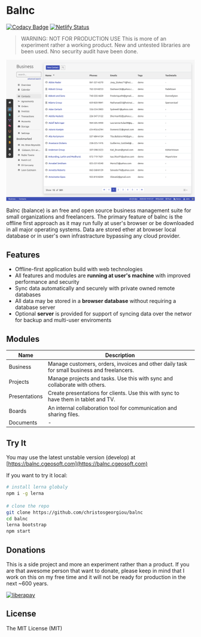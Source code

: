 # Balnc

[![Codacy Badge](https://api.codacy.com/project/badge/Grade/79c2730e3816489d9a9b10f506cc3ac5)](https://www.codacy.com/manual/xris-georgiou/balnc?utm_source=github.com&amp;utm_medium=referral&amp;utm_content=ChristosGeorgiou/balnc&amp;utm_campaign=Badge_Grade) [![Netlify Status](https://api.netlify.com/api/v1/badges/085594e9-5f2e-4a4c-9dd4-148c0e889869/deploy-status)](https://app.netlify.com/sites/balnc/deploys)

> WARNING: NOT FOR PRODUCTION USE
> This is more of an experiment rather a working product. New and untested libraries are been used. Nno security audit have been done. 

![screenshot](./docs/assets/screenshot.png)

Balnc (balance) is an free and open source business management suite for small organizations and freelancers.
The primary feature of balnc is the offline first approach as it may run fully at user's browser or be downloaded in all major operating systems.
Data are stored ether at browser local database or in user's own infrastracture bypassing any cloud provider.

## Features

- Offline-first application build with web technologies
- All features and modules are **running at user's machine** with improved performance and security
- Sync data automatically and securely with private owned remote databases
- All data may be stored in a **browser database** without requiring a database server
- Optional **server** is provided for support of syncing data over the networ for backup and multi-user enviroments

## Modules

| Name          | Description                                                                                 |
| ------------- | ------------------------------------------------------------------------------------------- |
| Business      | Manage customers, orders, invoices and other daily task for small business and freelancers. |
| Projects      | Manage projects and tasks. Use this with sync and collaborate with others.                  |
| Presentations | Create presentations for clients. Use this with sync to have them in tablet and TV.         |
| Boards        | An internal collaboration tool for communication and sharing files.                         |
| Documents     | -                                                                                           |

## Try It

You may use the latest unstable version (develop) at [https://balnc.cgeosoft.com](https://balnc.cgeosoft.com)

If you want to try it local:

```bash
# install lerna globaly
npm i -g lerna

# clone the repo
git clone https://github.com/christosgeorgiou/balnc
cd balnc
lerna bootstrap
npm start
```

## Donations

This is a side project and more an experiment rather than a product. If you are that awesome person that want to donate, please keep in mind that I work on this on my free time and it will not be ready for production in the next ~600 years.

[![liberapay](http://img.shields.io/liberapay/receives/cgeosoft.svg?logo=liberapay)](https://liberapay.com/cgeosoft/donate)

## License

The MIT License (MIT)
